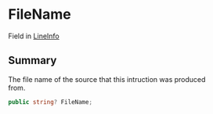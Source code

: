 # FileName

Field in [LineInfo](yarn.compiler.nodedebuginfo.lineinfo.md)

## Summary

The file name of the source that this intruction was produced\
from.

```csharp
public string? FileName;
```
